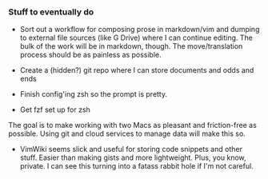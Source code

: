 ### Stuff to eventually do

* Sort out a workflow for composing prose in markdown/vim and dumping to external file sources (like G Drive) where I can continue editing. The bulk of the work will be in markdown, though. The move/translation process should be as painless as possible.

* Create a (hidden?) git repo where I can store documents and odds and ends

* Finish config'ing zsh so the prompt is pretty.
* Get fzf set up for zsh

The goal is to make working with two Macs as pleasant and friction-free as possible. Using git and cloud services to manage data will make this so.

* VimWiki seems slick and useful for storing code snippets and other stuff.
  Easier than making gists and more lightweight. Plus, you know, private. I can
  see this turning into a fatass rabbit hole if I'm not careful.
